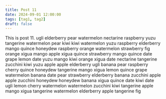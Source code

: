 ```yaml
---
title: Post 11
date: 2024-09-01 12:00:00
tags: [tag1, tag2]
draft: false
---
```

This is post 11.
ugli
elderberry
pear
watermelon
nectarine
raspberry
yuzu
tangerine
watermelon
pear
kiwi
kiwi
watermelon
yuzu
raspberry
elderberry
mango
quince
honeydew
raspberry
orange
watermelon
strawberry
fig
orange
xigua
mango
apple
xigua
quince
strawberry
mango
quince
date
grape
lemon
date
yuzu
mango
kiwi
orange
xigua
date
nectarine
tangerine
zucchini
kiwi
yuzu
apple
apple
elderberry
ugli
banana
pear
raspberry
cherry
quince
honeydew
tangerine
mango
xigua
lemon
quince
grape
watermelon
banana
date
pear
strawberry
elderberry
banana
zucchini
apple
apple
zucchini
honeydew
honeydew
banana
xigua
quince
date
kiwi
date
ugli
lemon
cherry
watermelon
watermelon
zucchini
kiwi
tangerine
apple
mango
xigua
tangerine
watermelon
elderberry
apple
tangerine
fig
